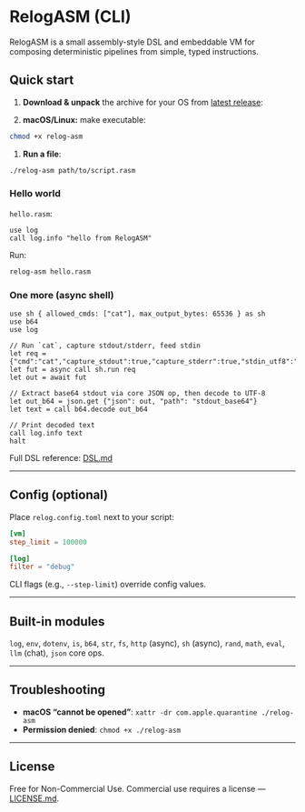 # RelogASM (CLI)

RelogASM is a small assembly-style DSL and embeddable VM for composing deterministic pipelines from simple, typed instructions. 

## Quick start

1. **Download & unpack** the archive for your OS from [latest release](https://github.com/relogrun/relog-asm/releases/latest):

2. **macOS/Linux:** make executable:

```bash
chmod +x relog-asm
```

1. **Run a file**:

```bash
./relog-asm path/to/script.rasm
```

### Hello world

`hello.rasm`:

```
use log
call log.info "hello from RelogASM"
```

Run:

```bash
relog-asm hello.rasm
```

### One more (async shell)

```
use sh { allowed_cmds: ["cat"], max_output_bytes: 65536 } as sh
use b64
use log

// Run `cat`, capture stdout/stderr, feed stdin
let req = {"cmd":"cat","capture_stdout":true,"capture_stderr":true,"stdin_utf8":"hello"}
let fut = async call sh.run req
let out = await fut

// Extract base64 stdout via core JSON op, then decode to UTF-8
let out_b64 = json.get {"json": out, "path": "stdout_base64"}
let text = call b64.decode out_b64

// Print decoded text
call log.info text
halt
```

Full DSL reference: [DSL.md](./DSL.md)

---

## Config (optional)

Place `relog.config.toml` next to your script:

```toml
[vm]
step_limit = 100000

[log]
filter = "debug"
```

CLI flags (e.g., `--step-limit`) override config values.

---

## Built-in modules

`log`, `env`, `dotenv`, `is`, `b64`, `str`, `fs`, `http` (async), `sh` (async), `rand`, `math`, `eval`, `llm` (chat), `json` core ops.

---

## Troubleshooting

* **macOS “cannot be opened”**:
  `xattr -dr com.apple.quarantine ./relog-asm`
* **Permission denied**:
  `chmod +x ./relog-asm`

---

## License

Free for Non-Commercial Use. Commercial use requires a license — [LICENSE.md](./LICENSE.md).
